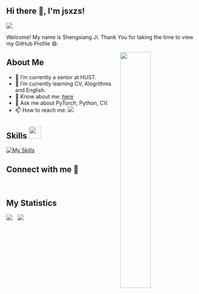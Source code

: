 ## Hi there 👋, I'm jsxzs!

<!--
**jsxzs/jsxzs** is a ✨ _special_ ✨ repository because its `README.md` (this file) appears on your GitHub profile.

Here are some ideas to get you started:

- 🔭 I’m currently working on ...
- 🌱 I’m currently learning ...
- 👯 I’m looking to collaborate on ...
- 🤔 I’m looking for help with ...
- 💬 Ask me about ...
- 📫 How to reach me: ...
- 😄 Pronouns: ...
- ⚡ Fun fact: ...
-->

![](https://komarev.com/ghpvc/?username=jsxzs)

Welcome! My name is Shengxiang Ji. Thank You for taking the time to view my GitHub Profile :smile:.

<img align="right" width="40%" src="https://media.giphy.com/media/SWoSkN6DxTszqIKEqv/giphy.gif">

<h2>About Me</h2>

- 🔭 I’m currently a senior at HUST.
- 🌱 I’m currently learning CV, Alogrithms and English.
- 👀 Know about me: <a href='https://jsxzs.github.io/'>here</a>
- 💬 Ask me about PyTorch, Python, CV.
- 📫 How to reach me: <a href = "mailto: jishengxiangzs@gmail.com"><img src='https://img.shields.io/badge/Gmail-D14836?style=for-the-badge&logo=gmail&logoColor=white'></a>
  

<h2> Skills <img src = "https://media2.giphy.com/media/QssGEmpkyEOhBCb7e1/giphy.gif?cid=ecf05e47a0n3gi1bfqntqmob8g9aid1oyj2wr3ds3mg700bl&rid=giphy.gif" width = 32px></h2>

[![My Skills](https://skillicons.dev/icons?i=pytorch,py,tensorflow,mysql,git,c,cpp,md,latex,flask&theme=light)](https://skillicons.dev)


<h2>Connect with me 🤝</h2>
<img scr='https://github.com/jsxzs/jsxzs/assets/89619385/83e5a921-ec5e-467a-b1e3-642ac168c2d0'>
<a style="margin-left: 10px;" href='https://www.facebook.com/profile.php?id=100091492626742'><img scr='https://github.com/jsxzs/jsxzs/assets/89619385/83e5a921-ec5e-467a-b1e3-642ac168c2d0'></a>
 

<h2>My Statistics</h2>

<div>
  <img src='https://github-readme-stats.vercel.app/api/top-langs/?username=jsxzs&langs_count=8&layout=compact&theme=radical'>
  <img style="margin-left: 10px;" src='https://github-readme-stats.vercel.app/api?username=jsxzs&show_icons=true&hide_border=true&theme=radical'>
</div>
